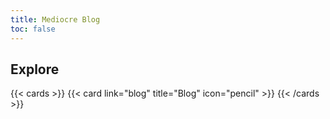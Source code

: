 ```yaml
---
title: Mediocre Blog
toc: false
---
```


## Explore

{{< cards >}}
  {{< card link="blog" title="Blog" icon="pencil" >}}
{{< /cards >}}
